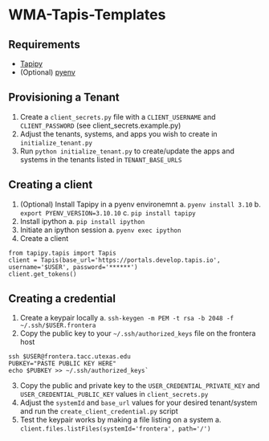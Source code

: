 # WMA-Tapis-Templates

## Requirements
- [Tapipy](https://github.com/tapis-project/tapipy/tree/main/tapipy)
- (Optional) [pyenv](https://github.com/pyenv/pyenv)

## Provisioning a Tenant
1. Create a `client_secrets.py` file with a `CLIENT_USERNAME` and `CLIENT_PASSWORD` (see client_secrets.example.py)
2. Adjust the tenants, systems, and apps you wish to create in `initialize_tenant.py`
3. Run `python initialize_tenant.py` to create/update the apps and systems in the tenants listed in `TENANT_BASE_URLS`

## Creating a client
1. (Optional) Install Tapipy in a pyenv environemnt
  a. `pyenv install 3.10`
  b. `export PYENV_VERSION=3.10.10`
  c. `pip install tapipy`
2. Install ipython
  a. `pip install ipython`
3. Initiate an ipython session
  a. `pyenv exec ipython`
4. Create a client
```
from tapipy.tapis import Tapis
client = Tapis(base_url='https://portals.develop.tapis.io', username='$USER', password='******')
client.get_tokens()
```

## Creating a credential
1. Create a keypair locally
  a. `ssh-keygen -m PEM -t rsa -b 2048 -f ~/.ssh/$USER.frontera`
2. Copy the public key to your `~/.ssh/authorized_keys` file on the frontera host
```
ssh $USER@frontera.tacc.utexas.edu
PUBKEY="PASTE PUBLIC KEY HERE"
echo $PUBKEY >> ~/.ssh/authorized_keys`
```
3. Copy the public and private key to the `USER_CREDENTIAL_PRIVATE_KEY` and `USER_CREDENTIAL_PUBLIC_KEY` values in `client_secrets.py`
4. Adjust the `systemId` and `base_url` values for your desired tenant/system and run the `create_client_credential.py` script
5. Test the keypair works by making a file listing on a system
  a. `client.files.listFiles(systemId='frontera', path='/')`
